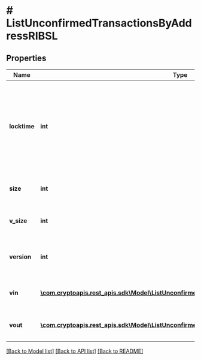 # # ListUnconfirmedTransactionsByAddressRIBSL

## Properties

Name | Type | Description | Notes
------------ | ------------- | ------------- | -------------
**locktime** | **int** | Represents the locktime on the transaction on the specific blockchain, i.e. the blockheight at which the transaction is valid. |
**size** | **int** | Represents the total size of this transaction. |
**v_size** | **int** | Represents the virtual size of this transaction. |
**version** | **int** | Represents the transaction&#39;s version number. |
**vin** | [**\com.cryptoapis.rest_apis.sdk\Model\ListUnconfirmedTransactionsByAddressRIBSLVinInner[]**](ListUnconfirmedTransactionsByAddressRIBSLVinInner.md) | Represents the transaction inputs. |
**vout** | [**\com.cryptoapis.rest_apis.sdk\Model\ListUnconfirmedTransactionsByAddressRIBSLVoutInner[]**](ListUnconfirmedTransactionsByAddressRIBSLVoutInner.md) | Represents the transaction outputs. |

[[Back to Model list]](../../README.md#models) [[Back to API list]](../../README.md#endpoints) [[Back to README]](../../README.md)
